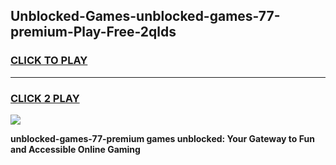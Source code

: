 
## Unblocked-Games-unblocked-games-77-premium-Play-Free-2qlds
<h3>
<a href="https://premium76.site?title=unblocked-games-77-premium&ref=10A">CLICK TO PLAY</a></h3>
<hr>

<h3>
<a href="https://premium76.site?title=unblocked-games-77-premium&ref=10A">CLICK 2 PLAY</a>
  
</h3>

<a href="https://premium76.site?title=unblocked-games-77-premium&ref=10A"><img src="https://clearcache.store/games.png"></a>


**unblocked-games-77-premium games unblocked: Your Gateway to Fun and Accessible Online Gaming**
